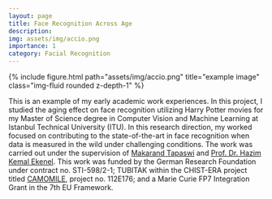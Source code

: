 ```yaml
---
layout: page
title: Face Recognition Across Age
description: 
img: assets/img/accio.png
importance: 1
category: Facial Recognition
---
```

<div class="row">
    <div class="col-sm mt-3 mt-md-0">
        {% include figure.html path="assets/img/accio.png" title="example image" class="img-fluid rounded z-depth-1" %}
    </div>
</div>
<div class="caption">
</div>

This is an example of my early academic work experiences. In this project, I studied the aging effect on face recognition utilizing Harry Potter movies for my Master of Science degree in Computer Vision and Machine Learning at Istanbul Technical University (ITU). In this research direction, my worked focused on contributing to the state-of-the-art in face recognition when data is measured in the wild under challenging conditions. The work was carried out under the supervision of [Makarand Tapaswi](https://makarandtapaswi.github.io/) and [Prof. Dr. Hazim Kemal Ekenel](https://web.itu.edu.tr/ekenel/index.html). This work was funded by the German Research Foundation under contract no. STI-598/2-1; TUBITAK within the CHIST-ERA project titled [CAMOMILE](https://www.chistera.eu/projects/camomile), project no. 112E176; and a Marie Curie FP7 Integration Grant in the 7th EU Framework.
